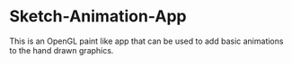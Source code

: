 # Sketch-Animation-App
This is an OpenGL paint like app that can be used to add basic animations to the hand drawn graphics.
